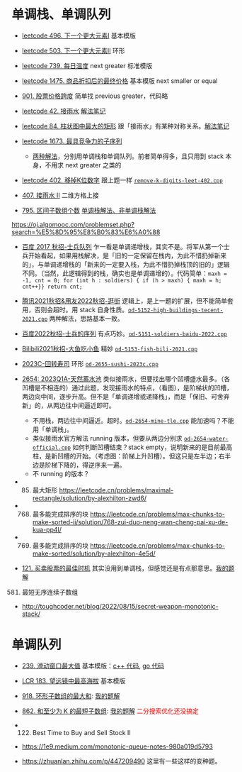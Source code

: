 # 单调栈、单调队列

- [leetcode 496. 下一个更大元素I](https://leetcode.cn/problems/next-greater-element-i/) 基本模版

- [leetcode 503. 下一个更大元素II](https://leetcode.cn/problems/next-greater-element-ii/) 环形

- [leetcode 739. 每日温度](https://leetcode.cn/problems/daily-temperatures/) next greater 标准模版

- [leetcode 1475. 商品折扣后的最终价格](https://leetcode.cn/problems/final-prices-with-a-special-discount-in-a-shop/) 基本模版 next smaller or equal

- [901. 股票价格跨度](https://leetcode.cn/problems/online-stock-span/) 简单找 previous greater，代码略

- [leetcode 42. 接雨水](https://leetcode.cn/problems/trapping-rain-water/) [解法笔记](leet-42-接雨水多种方法.md)

- [leetcode 84. 柱状图中最大的矩形](https://leetcode.cn/problems/largest-rectangle-in-histogram/) 跟「接雨水」有某种对称关系。[解法笔记](leet-84-柱状图中最大矩形.md)

- [leetcode 1673. 最具竞争力的子序列](https://leetcode.cn/problems/find-the-most-competitive-subsequence/)
  - [两种解法](单调队列-leet1673-竞争力子序列.md)，分别用单调栈和单调队列。前者简单得多，且只用到 stack 本身，不用求 next greater 之类的
- [leetcode 402. 移掉K位数字](https://leetcode.cn/problems/remove-k-digits/) 跟上题一样 [`remove-k-digits-leet-402.cpp`](code/remove-k-digits-leet-402.cpp)

- [407. 接雨水 II](https://leetcode.cn/problems/trapping-rain-water-ii/) 二维方格上接

- [795. 区间子数组个数](https://leetcode.cn/problems/number-of-subarrays-with-bounded-maximum/) [单调栈解法、非单调栈解法](leet-795-区间子数组个数.md)

https://oj.algomooc.com/problemset.php?search=%E5%8D%95%E8%B0%83%E6%A0%88

- [百度 2017 秋招-士兵队列](https://oj.algomooc.com/problem.php?id=5150) 乍一看是单调递增栈，其实不是。将军从第一个士兵开始看起，如果用栈解决，是「旧的一定保留在栈内，为此不惜扔掉新来的」，与单调递增栈的「新来的一定要入栈，为此不惜扔掉栈顶的旧的」逻辑不同。（当然，此逻辑得到的栈，确实也是单调递增的）。代码简单：`maxh = -1, cnt = 0; for (int h : soldiers) { if (h > maxh) { maxh = h; cnt++}} return cnt;`

- [腾讯2021秋招&用友2022秋招-逛街](https://oj.algomooc.com/problem.php?id=5152) 逻辑上，是上一题的扩展，但不能简单套用，否则会超时。用 stack 自身性质。[`od-5152-high-buildings-tecent-2021.cpp`](code/od-5152-high-buildings-tecent-2021.cpp) 两种解法，思路基本一致。

- [百度2022秋招-士兵的序列](https://oj.algomooc.com/problem.php?id=5151) 有点巧妙。[`od-5151-soldiers-baidu-2022.cpp`](code/od-5151-soldiers-baidu-2022.cpp)

- [Bilibili2021秋招-大鱼吃小鱼](https://oj.algomooc.com/problem.php?id=5153) 精妙 [`od-5153-fish-bili-2021.cpp`](code/od-5153-fish-bili-2021.cpp)

- [2023C-回转寿司](https://oj.algomooc.com/problem.php?id=2655) 环形 [`od-2655-sushi-2023c.cpp`](code/od-2655-sushi-2023c.cpp)

- [2654: 2023Q1A-天然蓄水池](https://oj.algomooc.com/problem.php?id=2654) 类似接雨水，但要找出哪个凹槽盛水最多。（各凹槽是不相连的）通过此题，发现接雨水的特点，（看图），是阶梯状的凹槽，两边向中间，逐步升高。但不是「单调递增或递降栈」，而是「保旧、可舍弃新」的，从两边往中间逼近即可。
  - 不用栈，两边往中间逼近。超时。[`od-2654-mine-tle.cpp`](code/od-2654-mine-tle.cpp) 能加速吗？不能用「单调栈」。
  - 类似接雨水官方解法 running 版本，但要从两边分别求 [`od-2654-water-official.cpp`](code/od-2654-water-official.cpp) 如何判断凹槽结束？stack empty，说明新来的是目前最高柱，是新凹槽的开始。（考虑图：阶梯上升凹槽）。但这只是左半边；右半边是阶梯下降的，得逆序来一遍。
  - 不 running 的版本？

- 85. 最大矩形 https://leetcode.cn/problems/maximal-rectangle/solution/by-alexhilton-zwd6/
- 768. 最多能完成排序的块 https://leetcode.cn/problems/max-chunks-to-make-sorted-ii/solution/768-zui-duo-neng-wan-cheng-pai-xu-de-kua-pp4l/	
- 769. 最多能完成排序的块	https://leetcode.cn/problems/max-chunks-to-make-sorted/solution/by-alexhilton-4e5d/	

- [121. 买卖股票的最佳时机](https://leetcode.cn/problems/best-time-to-buy-and-sell-stock/) 其实没用到单调栈，但感觉还是有点那意思。[我的题解](买卖股票最佳时机-leet-121.md)

581. 最短无序连续子数组

- http://toughcoder.net/blog/2022/08/15/secret-weapon-monotonic-stack/

# 单调队列

- [239. 滑动窗口最大值](https://leetcode.cn/problems/sliding-window-maximum/) 基本模版：[c++ 代码](code/sliding-window-max-leet-239.cpp), [go 代码](code/sliding-window-max-leet-239.go)
- [LCR 183. 望远镜中最高海拔](https://leetcode.cn/problems/hua-dong-chuang-kou-de-zui-da-zhi-lcof/) 基本模版
- [918. 环形子数组的最大和](https://leetcode.cn/problems/maximum-sum-circular-subarray/): [我的题解](单调队列-leet-918-环形子数组最大和.md)
- [862. 和至少为 K 的最短子数组](https://leetcode.cn/problems/shortest-subarray-with-sum-at-least-k/): [我的题解](单调队列-leet-862-和至少为K的最短子数组.md) <font color="red">二分搜索优化还没搞定</font>
- 122. Best Time to Buy and Sell Stock II


- https://1e9.medium.com/monotonic-queue-notes-980a019d5793
- https://zhuanlan.zhihu.com/p/447209490 这里有一些这样的变种题。


